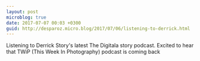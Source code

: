 ```yaml
---
layout: post
microblog: true
date: 2017-07-07 00:03 +0300
guid: http://desparoz.micro.blog/2017/07/06/listening-to-derrick.html
---
```

Listening to Derrick Story's latest The Digitala story podcast. Excited to hear that TWiP (This Week In Photography) podcast is coming back
